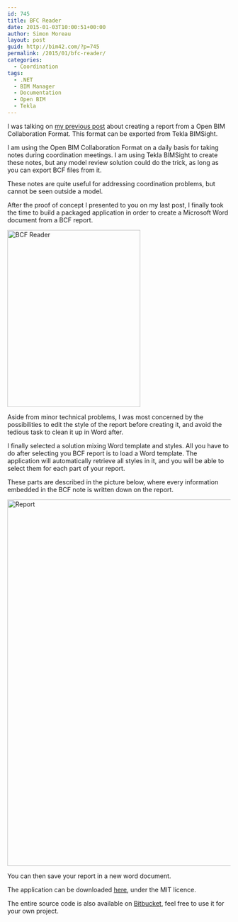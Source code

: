 ```yaml
---
id: 745
title: BFC Reader
date: 2015-01-03T10:00:51+00:00
author: Simon Moreau
layout: post
guid: http://bim42.com/?p=745
permalink: /2015/01/bfc-reader/
categories:
  - Coordination
tags:
  - .NET
  - BIM Manager
  - Documentation
  - Open BIM
  - Tekla
---
```

I was talking on [my previous post](http://bim42.com/2014/12/creating-a-report-from-a-bcf-file/) about creating a report from a Open BIM Collaboration Format. This format can be exported from Tekla BIMSight.

I am using the Open BIM Collaboration Format on a daily basis for taking notes during coordination meetings. I am using Tekla BIMSight to create these notes, but any model review solution could do the trick, as long as you can export BCF files from it.

These notes are quite useful for addressing coordination problems, but cannot be seen outside a model.

After the proof of concept I presented to you on my last post, I finally took the time to build a packaged application in order to create a Microsoft Word document from a BCF report.

[<img class="aligncenter size-full wp-image-747" src="http://bim42.com/wp-content/uploads/2015/01/ScreenClip3.png" alt="BCF Reader" width="300" height="400" srcset="https://bim42.com/wp-content/uploads/2015/01/ScreenClip3.png 300w, https://bim42.com/wp-content/uploads/2015/01/ScreenClip3-225x300.png 225w" sizes="(max-width: 300px) 100vw, 300px" />](http://bim42.com/wp-content/uploads/2015/01/ScreenClip3.png)

Aside from minor technical problems, I was most concerned by the possibilities to edit the style of the report before creating it, and avoid the tedious task to clean it up in Word after.

I finally selected a solution mixing Word template and styles. All you have to do after selecting you BCF report is to load a Word template. The application will automatically retrieve all styles in it, and you will be able to select them for each part of your report.
  
These parts are described in the picture below, where every information embedded in the BCF note is written down on the report.

[<img class="aligncenter size-full wp-image-746" src="http://bim42.com/wp-content/uploads/2015/01/DocXExample2.png" alt="Report" width="800" height="828" srcset="https://bim42.com/wp-content/uploads/2015/01/DocXExample2.png 800w, https://bim42.com/wp-content/uploads/2015/01/DocXExample2-290x300.png 290w" sizes="(max-width: 800px) 100vw, 800px" />](http://bim42.com/wp-content/uploads/2015/01/DocXExample2.png)

You can then save your report in a new word document.

The application can be downloaded [here](https://bitbucket.org/simonmoreau/bcfreader/downloads/BCFReader.exe), under the MIT licence.

The entire source code is also available on [Bitbucket](https://bitbucket.org/simonmoreau/bcfreader), feel free to use it for your own project.
